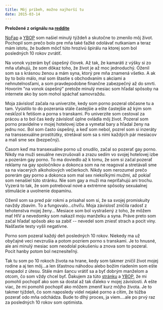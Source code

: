 ```yaml
---
title: Môj príbeh, možno najhorší tu
date: 2015-03-14
---
```


**Preložené z orignálu na [reddite](http://www.reddit.com/r/NoFap/comments/uaqw9/my_story_and_its_probably_the_worst_on_here)**

<!-- PREVIEW -->

[NoFap](http://www.reddit.com/r/NoFap) a [YBOP](http://yourbrainonporn.com/) som našiel minulý týždeň a skutočne to zmenilo môj život. Pochopil som prečo bolo pre mňa také ťažké odolávať nutkaniam a teraz mám istotu, že budem môcť túto hrozivú špirálu na ktorej som bol posledných
10 rokov zvrátiť.

Na vonok vyzerám byť úspešný človek. Až tak, že kamaráti z výšky si zo mňa uťahujú,
že som dôkaz toho, že život je až moc jednoduchý. Oženil som sa s krásnou
ženou a mám syna, ktorý pre mňa znamená všetko. A ak by to bolo málo, mal som štastie
s obchodvaním s akciami a nehnutelnosťami, a som pravdepodobne finančne zabezpečný
až do smrti. Hovorím "na vonok úspešný" pretože minulý mesiac som hľadal spôsoby na
internete ako by som mohol spáchať samovraždu.

<!-- PREVIEW -->

Moja závislosť začala na univerzite, kedy som porno pozeral občasne tu a tam. Vyústilo to do
pozerania stále častejšie a ešte častejšie až kým som neskĺzol k fetišom a porna s
transkami. Po univerzite som cestoval za prácou a to bol čas kedy závislosť úplne
ovládla môj život. Pozeral som porno pravidelne v mojej hotelovej izbe a vymetal
bary a hľadal ženy na jednu noc. Bol som často úspešný, a keď som nebol, pozrel
som si inzeráty na transsexuálne prostitútky, stretával som sa s nimi každých pár mesiacov a mali  sme sex (bezpečný).

Časom keď ma transexuálne porno už onudilo, začal so pozerať gay porno. Nikdy ma
muži sexuálne nevzrušovali a zrazu sedím vo svojej hotelovej izbe a pozerám gay porno.
To ma doviedlo až k tomu, že som si začal pozerať reklamy na gay spoločníkov a
dokonca som na ne reagoval a stretávali sme sa na viacerých alkoholových večierkoch.
Nikdy som nerozumel prečo porerám gay porno a dokonca som mal sex niekoľkými mužmi,
až pokiaľ som nenašiel túto stránku. Nie som gay a muži ma nepriťahujú ani trochu.
Vyzerá to tak, že som potreboval nové a extrémne spôsoby sexuáalnej stimulácie a
uvolnenie dopamínu.

Oženil som sa pred pár rokmi a prisahal som si, že sa svojej promiskuity navždy zbavím.
To a fungovalo...chvíľu. Moja závislosť zničila radosť z tehotenstva mojej ženy...
Mesiace som bol vystrašený z toho, že môžem mať HIV a nevedomky som nakazil moju manželku
a syna. Práve preto som začal hľadať spôsob ako sa zabiť -- nevedel som zniesť strach
a pocit viny. Našťastie testy vyšli negatívne.

Porno som pozeral každý deň posledných 10 rokov. Niekedy ma už obyčajné veci
nevzrušia a potom pozriem porno s transkami. Je to hnusné, ale ani minulý mesiac
som neodolal pokušeniu a znova som to pozeral. Pocit hanby potom bol neznesiteľný.

Tak tu som po 10 rokoch života na hrane, kedy som takmer zničil život mojej rodine
a aj ten môj...a len šťastnou náhodou alebo božím riadením som ešte nespadol z útesu.
Stále mám šancu vrátiť sa a byť dobrým manželom a otcom, čo som vždy chcel byť.
Ďakujem za túto [stránku](http://www.reddit.com/r/NoFap) a [YBOP](http://yourbrainonporn.com/),
že mi pomohli pochopiť ako som sa dostal až tak ďaleko v mojej závislosti. A ešte
viac, že mi pomohli pochopiť ako môžem zmeniť kurz môjho života. Je to takmer týždeň,
čo som naposledy videl nejaké porno a cítim, že túžba pozerať odo mňa odchádza. Bude
to dlhý proces, ja viem....ale po prvý raz za posledných 10 rokov som optimista.
